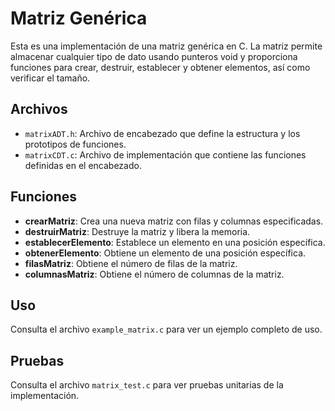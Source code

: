 # Matriz Genérica

Esta es una implementación de una matriz genérica en C. La matriz permite almacenar cualquier tipo de dato usando punteros void y proporciona funciones para crear, destruir, establecer y obtener elementos, así como verificar el tamaño.

## Archivos

- `matrixADT.h`: Archivo de encabezado que define la estructura y los prototipos de funciones.
- `matrixCDT.c`: Archivo de implementación que contiene las funciones definidas en el encabezado.

## Funciones

- **crearMatriz**: Crea una nueva matriz con filas y columnas especificadas.
- **destruirMatriz**: Destruye la matriz y libera la memoria.
- **establecerElemento**: Establece un elemento en una posición específica.
- **obtenerElemento**: Obtiene un elemento de una posición específica.
- **filasMatriz**: Obtiene el número de filas de la matriz.
- **columnasMatriz**: Obtiene el número de columnas de la matriz.

## Uso

Consulta el archivo `example_matrix.c` para ver un ejemplo completo de uso.

## Pruebas

Consulta el archivo `matrix_test.c` para ver pruebas unitarias de la implementación.

